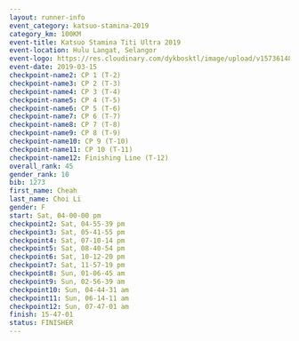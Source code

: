 ```yaml
--- 
layout: runner-info 
event_category: katsuo-stamina-2019 
category_km: 100KM 
event-title: Katsuo Stamina Titi Ultra 2019 
event-location: Hulu Langat, Selangor 
event-logo: https://res.cloudinary.com/dykbosktl/image/upload/v1573614825/Logo/Logo_p7ft6n.png 
event-date: 2019-03-15 
checkpoint-name2: CP 1 (T-2) 
checkpoint-name3: CP 2 (T-3) 
checkpoint-name4: CP 3 (T-4) 
checkpoint-name5: CP 4 (T-5) 
checkpoint-name6: CP 5 (T-6) 
checkpoint-name7: CP 6 (T-7) 
checkpoint-name8: CP 7 (T-8) 
checkpoint-name9: CP 8 (T-9) 
checkpoint-name10: CP 9 (T-10) 
checkpoint-name11: CP 10 (T-11) 
checkpoint-name12: Finishing Line (T-12) 
overall_rank: 45
gender_rank: 10
bib: 1273
first_name: Cheah
last_name: Choi Li
gender: F
start: Sat, 04-00-00 pm
checkpoint2: Sat, 04-55-39 pm
checkpoint3: Sat, 05-41-55 pm
checkpoint4: Sat, 07-10-14 pm
checkpoint5: Sat, 08-40-54 pm
checkpoint6: Sat, 10-12-20 pm
checkpoint7: Sat, 11-57-19 pm
checkpoint8: Sun, 01-06-45 am
checkpoint9: Sun, 02-56-39 am
checkpoint10: Sun, 04-44-31 am
checkpoint11: Sun, 06-14-11 am
checkpoint12: Sun, 07-47-01 am
finish: 15-47-01
status: FINISHER
--- 
```

